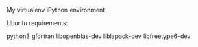 My virtualenv iPython environment

Ubuntu requirements:

python3 gfortran libopenblas-dev liblapack-dev libfreetype6-dev
